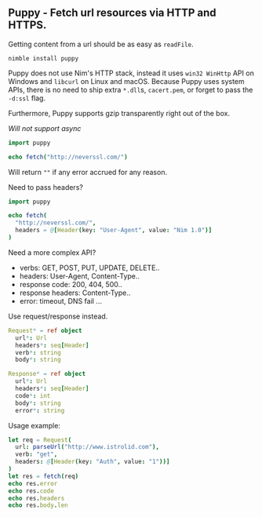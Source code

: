 ## Puppy - Fetch url resources via HTTP and HTTPS.

Getting content from a url should be as easy as `readFile`.

`nimble install puppy`

Puppy does not use Nim's HTTP stack, instead it uses `win32 WinHttp` API on Windows and `libcurl` on Linux and macOS. Because Puppy uses system APIs, there is no need to ship extra `*.dll`s, `cacert.pem`, or forget to pass the `-d:ssl` flag.

Furthermore, Puppy supports gzip transparently right out of the box.

*Will not support async*

```nim
import puppy

echo fetch("http://neverssl.com/")
```

Will return `""` if any error accrued for any reason.

Need to pass headers?

```nim
import puppy

echo fetch(
  "http://neverssl.com/",
  headers = @[Header(key: "User-Agent", value: "Nim 1.0")]
)
```

Need a more complex API?
* verbs: GET, POST, PUT, UPDATE, DELETE..
* headers: User-Agent, Content-Type..
* response code: 200, 404, 500..
* response headers: Content-Type..
* error: timeout, DNS fail ...

Use request/response instead.

```nim
Request* = ref object
  url*: Url
  headers*: seq[Header]
  verb*: string
  body*: string

Response* = ref object
  url*: Url
  headers*: seq[Header]
  code*: int
  body*: string
  error*: string
```

Usage example:

```nim
let req = Request(
  url: parseUrl("http://www.istrolid.com"),
  verb: "get",
  headers: @[Header(key: "Auth", value: "1"))]
)
let res = fetch(req)
echo res.error
echo res.code
echo res.headers
echo res.body.len
```
